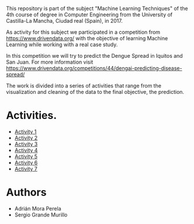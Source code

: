 
This repository is part of the subject "Machine Learning Techniques" of the 4th course of degree in Computer Engineering from the University of Castilla-La Mancha, Ciudad real (Spain), in 2017.

As activity for this subject we participated in a competition from https://www.drivendata.org/ with the objective of learning Machine Learning while working with a real case study.

In this competition we will try to predict the Dengue Spread in Iquitos and San Juan. For more information visit https://www.drivendata.org/competitions/44/dengai-predicting-disease-spread/

The work is divided into a series of activities that range from the visualization and cleaning of the data to the final objective, the prediction.

# Activities.  

* [Activity 1](https://github.com/AdrianMoPe/Tecnicas-de-Aprendizaje-Automatico/tree/master/Activity_1)
* [Activity 2](https://github.com/AdrianMoPe/Tecnicas-de-Aprendizaje-Automatico/tree/master/Activity_2)
* [Activity 3](https://github.com/AdrianMoPe/Tecnicas-de-Aprendizaje-Automatico/tree/master/Activity_3)
* [Activity 4](https://github.com/AdrianMoPe/Tecnicas-de-Aprendizaje-Automatico/tree/master/Activity_4)
* [Activity 5](https://github.com/AdrianMoPe/Tecnicas-de-Aprendizaje-Automatico/tree/master/Activity_5)
* [Activity 6](https://github.com/AdrianMoPe/Tecnicas-de-Aprendizaje-Automatico/tree/master/Activity_6)
* [Activity 7](https://github.com/AdrianMoPe/Tecnicas-de-Aprendizaje-Automatico/tree/master/Activity_7)

# Authors

* Adrián Mora Perela
* Sergio Grande Murillo

